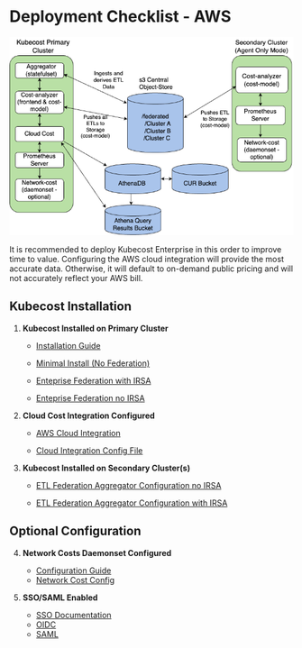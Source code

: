 # Deployment Checklist - AWS

![Kubecost Enterprise Federation Architecture](/assets/awskubecostv2-diagram.png)

It is recommended to deploy Kubecost Enterprise in this order to improve time to value. Configuring the AWS cloud integration will provide the most accurate data. Otherwise, it will default to on-demand public pricing and will not accurately reflect your AWS bill.

## Kubecost Installation
1. **Kubecost Installed on Primary Cluster**  
   - [Installation Guide](https://docs.kubecost.com/install-and-configure/install)  

   - [Minimal Install (No Federation)](/aws/aws-primary-minimal.yaml)

   - [Enteprise Federation with IRSA](/aws/aws-primary-federation-irsa.yaml)

   - [Enteprise Federation no IRSA](/aws/aws-primary-federation-no-irsa.yaml)

2. **Cloud Cost Integration Configured**  
   - [AWS Cloud Integration](https://docs.kubecost.com/install-and-configure/install/cloud-integration/aws-cloud-integrations) 

   - [Cloud Integration Config File](/aws/cloud-integration.json)

3. **Kubecost Installed on Secondary Cluster(s)**  
   - [ETL Federation Aggregator Configuration no IRSA](/aws/aws-secondary-no-irsa.yaml)

   - [ETL Federation Aggregator Configuration with IRSA](/aws/aws-secondary-irsa.yaml)

## Optional Configuration
4. **Network Costs Daemonset Configured**  
   - [Configuration Guide](https://docs.kubecost.com/install-and-configure/advanced-configuration/network-costs-configuration)
   - [Network Cost Config](/aws/network-costs-enabled.yaml)

5. **SSO/SAML Enabled**
   - [SSO Documentation](https://docs.kubecost.com/install-and-configure/install/getting-started#sso-saml-rbac-oidc)
   - [OIDC](/custom/oidc-rbac.yaml)
   - [SAML](/custom/saml-rbac-enabled.yaml)


